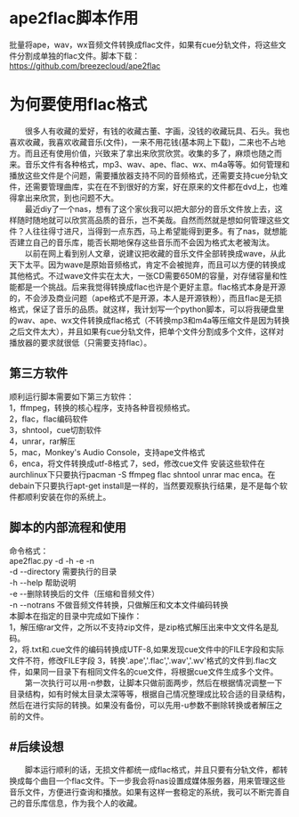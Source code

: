 ape2flac脚本作用<br>
======

  批量将ape，wav，wx音频文件转换成flac文件，如果有cue分轨文件，将这些文件分割成单独的flac文件。脚本下载：https://github.com/breezecloud/ape2flac<br>

为何要使用flac格式<br>
======

　　很多人有收藏的爱好，有钱的收藏古董、字画，没钱的收藏玩具、石头。我也喜欢收藏，我喜欢收藏音乐(文件)，一来不用花钱(基本网上下载)，二来也不占地方。而且还有使用价值，兴致来了拿出来欣赏欣赏。收集的多了，麻烦也随之而来。音乐文件有各种格式，mp3、wav、ape、flac、wx、m4a等等。如何管理和播放这些文件是个问题，需要播放器支持不同的音频格式，还需要支持cue分轨文件，还需要管理曲库，实在在不到很好的方案，好在原来的文件都在dvd上，也难得拿出来欣赏，到也问题不大。  
　　最近diy了一个nas，想有了这个家伙我可以把大部分的音乐文件放上去，这样随时随地就可以欣赏高品质的音乐，岂不美哉。自然而然就是想如何管理这些文件？人往往得寸进尺，当得到一点东西，马上希望能得到更多。有了nas，就想能否建立自己的音乐库，能否长期地保存这些音乐而不会因为格式太老被淘汰。  
　　以前在网上看到别人文章，说建议把收藏的音乐文件全部转换成wave，从此天下太平。因为wave是原始音频格式，肯定不会被抛弃，而且可以方便的转换成其他格式。不过wave文件实在太大，一张CD需要650M的容量，对存储容量和性能都是一个挑战。后来我觉得转换成flac也许是个更好主意。flac格式本身是开源的，不会涉及商业问题（ape格式不是开源，本人是开源铁粉），而且flac是无损格式，保证了音乐的品质。就这样，我计划写一个python脚本，可以将我硬盘里的wav、ape、wx文件转换成flac格式（不转换mp3和m4a等压缩文件是因为转换之后文件太大），并且如果有cue分轨文件，把单个文件分割成多个文件，这样对播放器的要求就很低（只需要支持flac）。<br>

第三方软件<br>
---

顺利运行脚本需要如下第三方软件：  
1，ffmpeg，转换的核心程序，支持各种音视频格式。  
2，flac，flac编码软件  
3，shntool，cue切割软件  
4，unrar，rar解压  
5，mac，Monkey's Audio Console，支持ape文件格式  
6，enca，将文件转换成utf-8格式 
7，sed，修改cue文件
安装这些软件在aurchlinux下只要执行pacman -S ffmpeg flac shntool unrar mac enca。在debain下只要执行apt-get install是一样的，当然要观察执行结果，是不是每个软件都顺利安装在你的系统上。<br>

脚本的内部流程和使用<br>
---

命令格式：  
ape2flac.py -d <directory> -h -e -n  
-d --directory 需要执行的目录  
-h --help 帮助说明  
-e --删除转换后的文件（压缩和音频文件）  
-n --notrans 不做音频文件转换，只做解压和文本文件编码转换  
本脚本在指定的目录中完成如下操作：  
1，解压缩rar文件，之所以不支持zip文件，是zip格式解压出来中文文件名是乱码。  
2，将.txt和.cue文件的编码转换成UTF-8,如果发现cue文件中的FILE字段和实际文件不符，修改FILE字段
3，转换'.ape','.flac','.wav','.wv'格式的文件到.flac文件，如果同一目录下有相同文件名的cue文件，将根据cue文件生成多个文件。  
　　第一次执行可以用-n参数，让脚本只做前面两步，然后在根据情况调整一下目录结构，如有时候太目录太深等等，根据自己情况整理成比较合适的目录结构，然后在进行实际的转换。如果没有备份，可以先用-u参数不删除转换或者解压之前的文件。<br>  
	
#后续设想<br>
---

　　脚本运行顺利的话，无损文件都统一成flac格式，并且只要有分轨文件，都转换成每个曲目一个flac文件。下一步我会将nas设置成媒体服务器，用来管理这些音乐文件，方便进行查询和播放。如果有这样一套稳定的系统，我可以不断完善自己的音乐库信息，作为我个人的收藏。  
